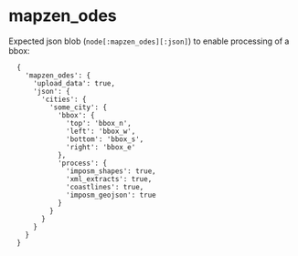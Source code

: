 mapzen_odes
===========

Expected json blob (`node[:mapzen_odes][:json]`) to enable processing of a bbox:

```
  {
    'mapzen_odes': {
      'upload_data': true,
      'json': {
        'cities': {
          'some_city': {
            'bbox': {
              'top': 'bbox_n',
              'left': 'bbox_w',
              'bottom': 'bbox_s',
              'right': 'bbox_e'
            },
            'process': {
              'imposm_shapes': true,
              'xml_extracts': true,
              'coastlines': true,
              'imposm_geojson': true
            }
          }
        }
      }
    }
  }
